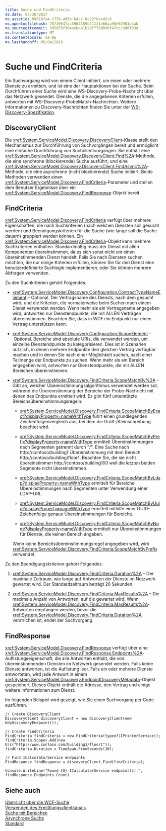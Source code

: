 ```yaml
---
title: Suche und FindCriteria
ms.date: 03/30/2017
ms.assetid: 99016fa4-1778-495b-b4cc-0e22fbec42c6
ms.openlocfilehash: 70739647ac5904159b71121e86aa98e92981d4ab
ms.sourcegitcommit: 3d5d33f384eeba41b2dff79d096f47ccc8d8f03d
ms.translationtype: MT
ms.contentlocale: de-DE
ms.lasthandoff: 05/04/2018
---
```

# <a name="discovery-find-and-findcriteria"></a>Suche und FindCriteria
Ein Suchvorgang wird von einem Client initiiert, um einen oder mehrere Dienste zu ermitteln, und ist eine der Hauptaktionen bei der Suche. Beim Durchführen einer Suche wird eine WS-Discovery-Probe-Nachricht über das Netzwerk gesendet. Dienste, die die angegebenen Kriterien erfüllen, antworten mit WS-Discovery-ProbeMatch-Nachrichten. Weitere Informationen zu Discovery-Nachrichten finden Sie unter der [WS-Discovery-Spezifikation](http://go.microsoft.com/fwlink/?LinkID=122347).  
  
## <a name="discoveryclient"></a>DiscoveryClient  
 Die <xref:System.ServiceModel.Discovery.DiscoveryClient>-Klasse stellt den Mechanismus zur Durchführung von Suchvorgängen bereit und ermöglicht eine einfache Durchführung von Suchclientvorgängen. Sie enthält eine <xref:System.ServiceModel.Discovery.DiscoveryClient.Find%2A>-Methode, die eine synchrone (blockierende) Suche ausführt, und eine <xref:System.ServiceModel.Discovery.DiscoveryClient.FindAsync%2A>-Methode, die eine asynchrone (nicht blockierende) Suche initiiert. Beide Methoden verwenden einen <xref:System.ServiceModel.Discovery.FindCriteria>-Parameter und stellen dem Benutzer Ergebnisse über ein <xref:System.ServiceModel.Discovery.FindResponse>-Objekt bereit.  
  
## <a name="findcriteria"></a>FindCriteria  
 <xref:System.ServiceModel.Discovery.FindCriteria> verfügt über mehrere Eigenschaften, die nach Suchkriterien (nach welchen Diensten soll gesucht werden) und Beendigungskriterien für die Suche (wie lange soll die Suche dauern) gruppiert werden können. Ein <xref:System.ServiceModel.Discovery.FindCriteria>-Objekt kann mehrere Suchkriterien enthalten. Standardmäßig muss der Dienst mit allen Komponenten übereinstimmen, da es sich sonst nicht um einen übereinstimmenden Dienst handelt. Falls Sie nach Diensten suchen möchten, die nur einige Kriterien erfüllen, können Sie für den Dienst eine benutzerdefinierte Suchlogik implementieren, oder Sie können mehrere Abfragen verwenden.  
  
 Zu den Suchkriterien gehört Folgendes:  
  
-   <xref:System.ServiceModel.Discovery.Configuration.ContractTypeNameElement> – Optional. Der Vertragsname des Diensts, nach dem gesucht wird, und die Kriterien, die normalerweise beim Suchen nach einem Dienst verwendet werden. Wenn mehr als ein Vertragsname angegeben wird, antworten nur Dienstendpunkte, die mit ALLEN Verträgen übereinstimmen. Beachten Sie, dass in WCF ein Endpunkt nur einen Vertrag unterstützen kann.  
  
-   <xref:System.ServiceModel.Discovery.Configuration.ScopeElement> – Optional. Bereiche sind absolute URIs, die verwendet werden, um einzelne Dienstendpunkte zu kategorisieren. Dies ist in Szenarien nützlich, in denen mehrere Endpunkte den gleichen Vertrag verfügbar machen und in denen Sie nach einer Möglichkeit suchen, nach einer Teilmenge der Endpunkte zu suchen. Wenn mehr als ein Bereich angegeben wird, antworten nur Dienstendpunkte, die mit ALLEN Bereichen übereinstimmen.  
  
-   <xref:System.ServiceModel.Discovery.FindCriteria.ScopeMatchBy%2A> – Gibt an, welcher Übereinstimmungsalgorithmus verwendet werden soll, während die Übereinstimmung der Bereiche der Probe-Nachricht mit denen des Endpunkts ermittelt wird. Es gibt fünf unterstützte Bereichsübereinstimmungsregeln:  
  
    -   <xref:System.ServiceModel.Discovery.FindCriteria.ScopeMatchByExact?displayProperty=nameWithType> führt einen grundlegenden Zeichenfolgenvergleich aus, bei dem die Groß-/Kleinschreibung beachtet wird.  
  
    -   <xref:System.ServiceModel.Discovery.FindCriteria.ScopeMatchByPrefix?displayProperty=nameWithType> ermittelt Übereinstimmungen nach Segmenten getrennt durch "/". Eine Suche nach http://contoso/building1 Übereinstimmung mit dem Bereich http://contoso/building/floor1. Beachten Sie, die sie nicht übereinstimmen http://contoso/building100 weil die letzten beiden Segmente nicht übereinstimmen.  
  
    -   <xref:System.ServiceModel.Discovery.FindCriteria.ScopeMatchByLdap?displayProperty=nameWithType> ermittelt für Bereiche Übereinstimmungen nach Segmenten unter Verwendung einer LDAP-URL.  
  
    -   <xref:System.ServiceModel.Discovery.FindCriteria.ScopeMatchByUuid?displayProperty=nameWithType> ermittelt mithilfe einer UUID-Zeichenfolge genaue Übereinstimmungen für Bereiche.  
  
    -   <xref:System.ServiceModel.Discovery.FindCriteria.ScopeMatchByNone?displayProperty=nameWithType> ermittelt nur Übereinstimmungen für Dienste, die keinen Bereich angeben.  
  
     Wenn keine Bereichsübereinstimmungsregel angegeben wird, wird <xref:System.ServiceModel.Discovery.FindCriteria.ScopeMatchByPrefix> verwendet.  
  
 Zu den Beendigungskriterien gehört Folgendes:  
  
1.  <xref:System.ServiceModel.Discovery.FindCriteria.Duration%2A> – Der maximale Zeitraum, wie lange auf Antworten der Dienste im Netzwerk gewartet wird. Der Standardzeitraum beträgt 20 Sekunden.  
  
2.  <xref:System.ServiceModel.Discovery.FindCriteria.MaxResults%2A> – Die maximale Anzahl von Antworten, auf die gewartet wird. Wenn <xref:System.ServiceModel.Discovery.FindCriteria.MaxResults%2A>-Antworten empfangen werden, bevor die <xref:System.ServiceModel.Discovery.FindCriteria.Duration%2A> verstrichen ist, endet der Suchvorgang.  
  
## <a name="findresponse"></a>FindResponse  
 <xref:System.ServiceModel.Discovery.FindResponse> verfügt über eine <xref:System.ServiceModel.Discovery.FindResponse.Endpoints%2A>-Auflistungseigenschaft, die alle Antworten enthält, die von übereinstimmenden Diensten im Netzwerk gesendet werden. Falls keine Dienste antworten, ist die Auflistung leer. Falls ein oder mehrere Dienste antworteten, wird jede Antwort in einem <xref:System.ServiceModel.Discovery.EndpointDiscoveryMetadata>-Objekt gespeichert. Dieses Objekt enthält die Adresse, den Vertrag und einige weitere Informationen zum Dienst.  
  
 Im folgenden Beispiel wird gezeigt, wie Sie einen Suchvorgang per Code ausführen.  
  
```  
// Create DiscoveryClient  
DiscoveryClient discoveryClient = new DiscoveryClient(new UdpDiscoveryEndpoint());  
  
// Create FindCriteria  
FindCriteria findCriteria = new FindCriteria(typeof(IPrinterService));  
findCriteria.Scopes.Add(new Uri("http://www.contoso.com/building1/floor1"));  
findCriteria.Duration = TimeSpan.FromSeconds(10);   
  
// Find ICalculatorService endpoints              
FindResponse findResponse = discoveryClient.Find(findCriteria);  
  
Console.WriteLine("Found {0} ICalculatorService endpoint(s).", findResponse.Endpoints.Count)  
```  
  
## <a name="see-also"></a>Siehe auch  
 [Übersicht über die WCF-Suche](../../../../docs/framework/wcf/feature-details/wcf-discovery-overview.md)  
 [Verwenden des Ermittlungsclientkanals](../../../../docs/framework/wcf/feature-details/using-the-discovery-client-channel.md)  
 [Suche mit Bereichen](../../../../docs/framework/wcf/samples/discovery-with-scopes-sample.md)  
 [Asynchrone Suche](../../../../docs/framework/wcf/samples/asynchronous-find-sample.md)  
 [Standard](../../../../docs/framework/wcf/samples/basic-sample.md)
